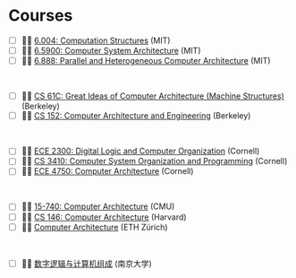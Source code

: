 # Courses

- [ ] 🧑‍🏫 [6.004: Computation Structures](https://ocw.mit.edu/courses/6-004-computation-structures-spring-2017/) (MIT)
- [ ] 🧑‍🏫 [6.5900: Computer System Architecture](http://csg.csail.mit.edu/6.5900/) (MIT)
- [ ] 🧑‍🏫 [6.888: Parallel and Heterogeneous Computer Architecture](https://courses.csail.mit.edu/6.888/) (MIT)

<br>

- [ ] 🧑‍🏫 [CS 61C: Great Ideas of Computer Architecture (Machine Structures)](https://cs61c.org/) (Berkeley)
- [ ] 🧑‍🏫 [CS 152: Computer Architecture and Engineering](https://cs152.org) (Berkeley)

<br>

- [ ] 🧑‍🏫 [ECE 2300: Digital Logic and Computer Organization](https://www.csl.cornell.edu/courses/ece2300/) (Cornell)
- [ ] 🧑‍🏫 [CS 3410: Computer System Organization and Programming](https://www.cs.cornell.edu/courses/cs3410/2019sp) (Cornell)
- [ ] 🧑‍🏫 [ECE 4750: Computer Architecture](https://www.csl.cornell.edu/courses/ece4750/index.html) (Cornell)

<br>

- [ ] 🧑‍🏫 [15-740: Computer Architecture](https://www.cs.cmu.edu/afs/cs/academic/class/15740-f19/www/index.html) (CMU)
- [ ] 🧑‍🏫 [CS 146: Computer Architecture](https://www.eecs.harvard.edu/cs146-246/) (Harvard)
- [ ] 🧑‍🏫 [Computer Architecture](https://safari.ethz.ch/architecture/fall2023/) (ETH Zürich)

<br>

- [ ] 🧑‍💻 [数字逻辑与计算机组成](https://nju-projectn.github.io/dlco-lecture-note/index.html) (南京大学)

